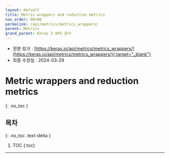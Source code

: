 ```yaml
---
layout: default
title: Metric wrappers and reduction metrics
nav_order: 08+00
permalink: /api/metrics/metrics_wrappers/
parent: Metrics
grand_parent: Keras 3 API 문서
---
```


* 원본 링크 : [https://keras.io/api/metrics/metrics_wrappers/](https://keras.io/api/metrics/metrics_wrappers/){:target="_blank"}
* 최종 수정일 : 2024-03-29

# Metric wrappers and reduction metrics
{: .no_toc }

## 목차
{: .no_toc .text-delta }

1. TOC
{:toc}

---
